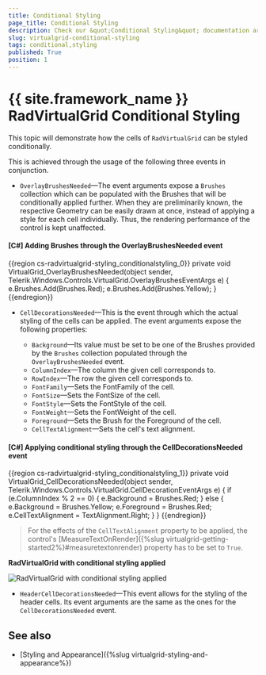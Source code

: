 ```yaml
---
title: Conditional Styling
page_title: Conditional Styling
description: Check our &quot;Conditional Styling&quot; documentation article for the RadVirtualGrid {{ site.framework_name }} control.
slug: virtualgrid-conditional-styling
tags: conditional,styling
published: True
position: 1
---
```


# {{ site.framework_name }} RadVirtualGrid Conditional Styling

This topic will demonstrate how the cells of `RadVirtualGrid` can be styled conditionally.

This is achieved through the usage of the following three events in conjunction.

* `OverlayBrushesNeeded`&mdash;The event arguments expose a `Brushes` collection which can be populated with the Brushes that will be conditionally applied further. When they are preliminarily known, the respective Geometry can be easily drawn at once, instead of applying a style for each cell individually. Thus, the rendering performance of the control is kept unaffected.

#### __[C#] Adding Brushes through the OverlayBrushesNeeded event__

{{region cs-radvirtualgrid-styling_conditionalstyling_0}}
	private void VirtualGrid_OverlayBrushesNeeded(object sender, 
            Telerik.Windows.Controls.VirtualGrid.OverlayBrushesEventArgs e)
        {
            e.Brushes.Add(Brushes.Red);
            e.Brushes.Add(Brushes.Yellow);
        }
{{endregion}}

* `CellDecorationsNeeded`&mdash;This is the event through which the actual styling of the cells can be applied. The event arguments expose the following properties:

	- `Background`&mdash;Its value must be set to be one of the Brushes provided by the `Brushes` collection populated through the `OverlayBrushesNeeded` event.
	- `ColumnIndex`&mdash;The column the given cell corresponds to.
	- `RowIndex`&mdash;The row the given cell corresponds to.
	- `FontFamily`&mdash;Sets the FontFamily of the cell.
	- `FontSize`&mdash;Sets the FontSize of the cell.
    - `FontStyle`&mdash;Sets the FontStyle of the cell.
    - `FontWeight`&mdash;Sets the FontWeight of the cell.
	- `Foreground`&mdash;Sets the Brush for the Foreground of the cell.
	- `CellTextAlignment`&mdash;Sets the cell's text alignment.

#### __[C#] Applying conditional styling through the CellDecorationsNeeded event__

{{region cs-radvirtualgrid-styling_conditionalstyling_1}}
	private void VirtualGrid_CellDecorationsNeeded(object sender, 
            Telerik.Windows.Controls.VirtualGrid.CellDecorationEventArgs e)
        {
            if (e.ColumnIndex % 2 == 0)
            {
                e.Background = Brushes.Red;
            }
            else
            {
                e.Background = Brushes.Yellow;
                e.Foreground = Brushes.Red;
                e.CellTextAlignment = TextAlignment.Right;
            }
        }
{{endregion}}

>For the effects of the `CellTextAlignment` property to be applied, the control's [MeasureTextOnRender]({%slug virtualgrid-getting-started2%}#measuretextonrender) property has to be set to `True`.

__RadVirtualGrid with conditional styling applied__

![RadVirtualGrid with conditional styling applied](images/RadVirtualGrid_Styling_02.png)

* `HeaderCellDecorationsNeeded`&mdash;This event allows for the styling of the header cells. Its event arguments are the same as the ones for the `CellDecorationsNeeded` event.

## See also

* [Styling and Appearance]({%slug virtualgrid-styling-and-appearance%})
